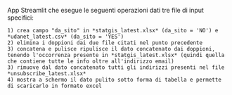 App Streamlit che esegue le seguenti operazioni dati tre file di input specifici:

    1) crea campo "da_sito" in *statgis_latest.xlsx* (da_sito = 'NO') e *udanet_latest.csv* (da_sito = 'YES')
    2) elimina i doppioni dai due file citati nel punto precedente 
    3) concatena e pulisce ripulisce il dato concatenato dai doppioni, tenendo l'occorrenza presente in *statgis_latest.xlsx* (quindi quella che contiene tutte le info oltre all'indirizzo email)
    3) rimuove dal dato concatenato tutti gli indirizzi presenti nel file *unsubscribe_latest.xlsx*
    4) mostra a schermo il dato pulito sotto forma di tabella e permette di scaricarlo in formato excel 